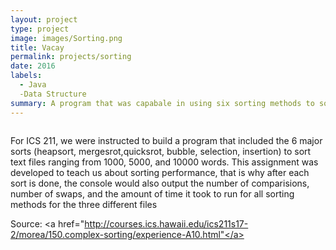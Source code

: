 ```yaml
---
layout: project
type: project
image: images/Sorting.png
title: Vacay
permalink: projects/sorting
date: 2016
labels:
  - Java
  -Data Structure
summary: A program that was capabale in using six sorting methods to sort text files.
---
```


<img class>

For ICS 211, we were instructed to build a program that included the 6 major sorts (heapsort, mergesrot,quicksrot, bubble, selection, insertion) to sort text files ranging from 1000, 5000, and 10000 words. This assignment was developed to teach us about sorting performance, that is why after each sort is done, the console would also output the number of comparisions, number of swaps, and the amount of time it took to run for all sorting methods for the three different files 
 
Source: <a href="http://courses.ics.hawaii.edu/ics211s17-2/morea/150.complex-sorting/experience-A10.html"</a>
